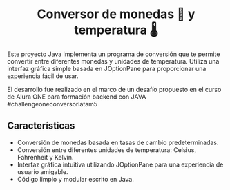 <h1 align="center"> Conversor de monedas 💱 y temperatura 🌡 </h1>

Este proyecto Java implementa un programa de conversión que te permite convertir entre diferentes monedas y unidades de temperatura. Utiliza una interfaz gráfica simple basada en JOptionPane para proporcionar una experiencia fácil de usar.

El desarrollo fue realizado en el marco de un desafío propuesto en el curso de Alura ONE para formación backend con JAVA #challengeoneconversorlatam5


<h2> Características </h2>
<ul>
    <li>
        Conversión de monedas basada en tasas de cambio predeterminadas.
    </li>
    <li>
        Conversión entre diferentes unidades de temperatura: Celsius, Fahrenheit y Kelvin.
    </li>
    <li>
        Interfaz gráfica intuitiva utilizando JOptionPane para una experiencia de usuario amigable.
    </li>
    <li>
        Código limpio y modular escrito en Java.
    </li>
</ul>
